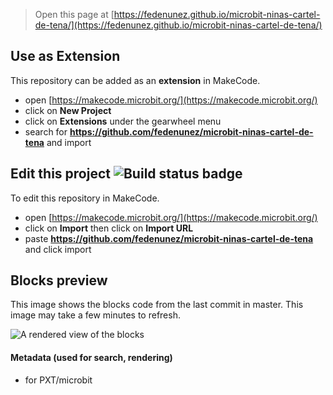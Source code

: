
> Open this page at [https://fedenunez.github.io/microbit-ninas-cartel-de-tena/](https://fedenunez.github.io/microbit-ninas-cartel-de-tena/)

## Use as Extension

This repository can be added as an **extension** in MakeCode.

* open [https://makecode.microbit.org/](https://makecode.microbit.org/)
* click on **New Project**
* click on **Extensions** under the gearwheel menu
* search for **https://github.com/fedenunez/microbit-ninas-cartel-de-tena** and import

## Edit this project ![Build status badge](https://github.com/fedenunez/microbit-ninas-cartel-de-tena/workflows/MakeCode/badge.svg)

To edit this repository in MakeCode.

* open [https://makecode.microbit.org/](https://makecode.microbit.org/)
* click on **Import** then click on **Import URL**
* paste **https://github.com/fedenunez/microbit-ninas-cartel-de-tena** and click import

## Blocks preview

This image shows the blocks code from the last commit in master.
This image may take a few minutes to refresh.

![A rendered view of the blocks](https://github.com/fedenunez/microbit-ninas-cartel-de-tena/raw/master/.github/makecode/blocks.png)

#### Metadata (used for search, rendering)

* for PXT/microbit
<script src="https://makecode.com/gh-pages-embed.js"></script><script>makeCodeRender("{{ site.makecode.home_url }}", "{{ site.github.owner_name }}/{{ site.github.repository_name }}");</script>
